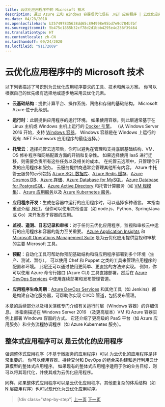 ```yaml
---
title: 云优化应用程序中的 Microsoft 技术
description: 通过 Azure 云和 Windows 容器现代化现有 .NET 应用程序 | 云优化应用程序中的 Microsoft 技术
ms.date: 04/28/2018
ms.openlocfilehash: b257497835638dd65c894998e95bd7e9d784b7bf
ms.sourcegitcommit: 5b475c1855b32cf78d2d1bbb4295e4c236f39464
ms.translationtype: HT
ms.contentlocale: zh-CN
ms.lasthandoff: 09/24/2020
ms.locfileid: "91172009"
---
```

# <a name="microsoft-technologies-in-cloud-optimized-applications"></a>云优化应用程序中的 Microsoft 技术

以下列表描述了可识别为云优化应用程序要求的工具、技术和解决方案。 你可以根据自己的优先级有选择地或逐步地采用云优化元素。

- **云基础结构**：提供计算平台、操作系统、网络和存储的基础结构。 Microsoft Azure 位于此级别。

- **运行时**：此层提供应用程序的运行环境。 如果使用容器，则此层通常基于在 Linux 主机或 Windows 主机上运行的 [Docker 引擎](https://docs.docker.com/engine/)。 （从 Windows Server 2016 开始，支持 [Windows 容器](/virtualization/windowscontainers/about/)。 Windows 容器是在 Windows 上运行的现有 .NET Framework 应用程序的最佳选择。）

- **托管云**：选择托管云选项后，你可以避免在管理和支持底层基础结构、VM、OS 修补程序和网络配置方面的开销和复杂性。 如果选择使用 IaaS 进行迁移，则需要负责所有这些任务以及相关的成本。 在托管云选项中，只管理你开发的应用程序和服务。 云服务提供商通常会管理其他所有内容。 Azure 中托管云服务的示例包括 [Azure SQL 数据库](https://azure.microsoft.com/services/sql-database)、[Azure Redis 缓存](https://azure.microsoft.com/services/cache/)、[Azure Cosmos DB](https://azure.microsoft.com/services/cosmos-db/)、[Azure 存储](https://azure.microsoft.com/services/storage/)、[Azure Database for MySQL](https://azure.microsoft.com/services/mysql/)、[Azure Database for PostgreSQL](https://azure.microsoft.com/services/postgresql/)、[Azure Active Directory](https://azure.microsoft.com/services/active-directory/) 和托管计算服务（如 [VM 规模集](https://azure.microsoft.com/services/virtual-machine-scale-sets/)）、[Azure 应用服务](https://azure.microsoft.com/services/app-service/)以及 [Azure Kubernetes 服务](https://azure.microsoft.com/services/container-service/)。

- **应用程序开发**：生成在容器中运行的应用程序时，可以选择多种语言。 本指南重点介绍 [.NET](https://dotnet.microsoft.com)，但你可以使用其他语言（如 node.js、Python、Spring/Java 或 Go）来开发基于容器的应用。

- **监视、遥测、日志记录和审核**：对于任何云优化应用程序，监视和审核云中运行的应用程序和容器的能力至关重要。 [Azure Application Insights](https://azure.microsoft.com/services/application-insights/) 和 [Microsoft Operations Management Suite](https://www.microsoft.com/cloud-platform/operations-management-suite) 是为云优化应用提供监视和审核的主要 Microsoft 工具。

- **预配**：自动化工具可帮助你预配基础结构和将应用程序部署到多个环境（生产、测试、暂存）。 可以使用 Chef 和 Puppet 之类的工具来管理应用程序的配置和环境。 此层还可以通过使用更简单、更直接的方法来实现。 例如，你可以使用 Azure 命令行接口 (Azure CLI) 工具直接部署，然后在 [Azure DevOps Services](https://azure.microsoft.com/services/devops/) 中使用连续部署和发布管理管道。

- **应用程序生命周期**：[Azure DevOps Services](https://azure.microsoft.com/services/devops/) 和其他工具（如 Jenkins）都是构建自动化服务器，可帮助你实现 CI/CD 管道，包括发布管理。

本章的后续部分以及相关演练专门介绍有关运行时层（Windows 容器）的详细信息。 本指南描述在 Windows Server 2016 （及更高版本）VM 和 Azure 容器实例上部署 Windows 容器的方式。 它还介绍了更高级的 PaaS 平台（如 Azure 应用服务）和业务流程协调程序（如 Azure Kubernetes 服务）。

## <a name="monolithic-applications-can-be-cloud-optimized"></a>整体式应用程序可以  是云优化的应用程序

强调整体式应用程序（不基于微服务的应用程序）可以  为云优化的应用程序是非常重要的。 你可以使用容器、持续交付和 DevOps 的组合来构建和运行利用云计算模型的整体式应用程序。 如果现有的整体式应用程序适用于你的业务目标，则可以将其现代化，并使其成为云优化应用程序。

同样，如果整体式应用程序可以是云优化应用程序，其他更复杂的体系结构（如 N 层应用程序）也可以现代化为云优化应用程序。

>[!div class="step-by-step"]
>[上一页](reasons-to-modernize-existing-net-apps-to-cloud-optimized-applications.md)
>[下一页](what-about-cloud-native-applications.md)

